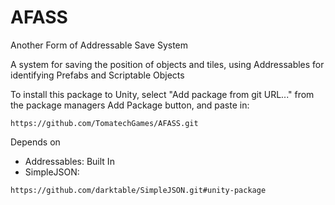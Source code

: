 # AFASS
 Another Form of Addressable Save System

A system for saving the position of objects and tiles, using Addressables for identifying Prefabs and Scriptable Objects

To install this package to Unity, select "Add package from git URL..." from the package managers Add Package button, and paste in:
```
https://github.com/TomatechGames/AFASS.git
```
Depends on
- Addressables: Built In
- SimpleJSON: 
```
https://github.com/darktable/SimpleJSON.git#unity-package
```

